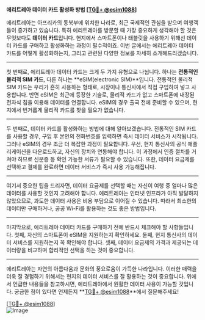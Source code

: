 **에리트레아 데이터 카드 활성화 방법 [[TG💪+ @esim1088](https://t.me/s/esim1088)]**

에리트레아는 아프리카의 동북부에 위치한 나라로, 최근 국제적인 관심을 받으며 여행객들이 증가하고 있습니다. 특히 에리트레아를 방문할 때 가장 중요하게 생각해야 할 것은 무엇보다도 **데이터 카드**입니다. 현지에서 스마트폰이나 태블릿을 사용하기 위해선 데이터 카드를 구매하고 활성화하는 과정이 필수적이죠. 이번 글에서는 에리트레아 데이터 카드를 어떻게 활성화하는지, 그리고 관련된 다양한 정보를 자세히 소개해드리겠습니다.

---

첫 번째로, 에리트레아 데이터 카드는 크게 두 가지 유형으로 나뉩니다. 하나는 **전통적인 물리적 SIM 카드**, 다른 하나는 **eSIM(electronic SIM)**입니다. 전통적인 물리적 SIM 카드는 우리가 흔히 사용하는 형태로, 시장이나 통신사에서 직접 구입하여 넣고 사용합니다. 반면 eSIM은 최근에 등장한 기술로, 물리적 카드가 없고 스마트폰에 내장된 전자식 칩을 이용해 데이터를 연결합니다. eSIM의 경우 출국 전에 준비할 수 있으며, 현지에서 번거롭게 물리적 카드를 찾을 필요가 없습니다.

---

두 번째로, 데이터 카드를 활성화하는 방법에 대해 알아보겠습니다. 전통적인 SIM 카드를 사용할 경우, 구입 후 본인의 전화번호를 입력하면 즉시 데이터 서비스가 시작됩니다. 그러나 eSIM의 경우 조금 더 복잡한 과정이 필요합니다. 우선, 현지 통신사의 공식 애플리케이션을 다운로드하고, 자신의 장치와 연동해야 합니다. 이 과정에서 인증 절차를 거쳐야 하므로 신분증 등 확인 가능한 서류가 필요할 수 있습니다. 또한, 데이터 요금제를 선택하고 결제를 완료하면 데이터 서비스가 즉시 사용 가능해집니다.

---

여기서 중요한 팁을 드리자면, 데이터 요금제를 선택할 때는 자신이 여행 중 얼마나 많은 데이터를 사용할 것인지 고려해야 합니다. 에리트레아는 인터넷 인프라가 아직 발달하지 않았으므로, 과도한 데이터 사용은 비용 부담으로 이어질 수 있습니다. 따라서 최소한의 데이터만 구매하거나, 공공 Wi-Fi를 활용하는 것도 좋은 방법입니다.

---

마지막으로, 에리트레아 데이터 카드를 구매하기 전에 반드시 체크해야 할 사항들입니다. 첫째, 자신의 스마트폰이 eSIM을 지원하는지 확인하세요. 둘째, 현지 통신사의 데이터 서비스를 지원하는지 꼭 확인해야 합니다. 셋째, 데이터 요금제의 가격과 제공되는 데이터량을 비교하며 합리적인 선택을 하는 것이 중요합니다.

---

에리트레아는 자연의 아름다움과 문화의 풍요로움이 가득한 나라입니다. 이러한 매력을 더욱 잘 경험하기 위해서는 현지의 데이터 서비스를 잘 활용하는 것이 중요합니다. 위에서 언급한 내용들을 참고하시면, 에리트레아에서 원활한 데이터 사용이 가능할 것입니다. 궁금한 점이 있다면 언제든지 **[TG💪+ @esim1088](https://t.me/s/esim1088)**에서 질문해주세요!

[[TG💪+ @esim1088](https://t.me/s/esim1088)]  
![Image](https://i.postimg.cc/Y0z9fWf4/image.png)